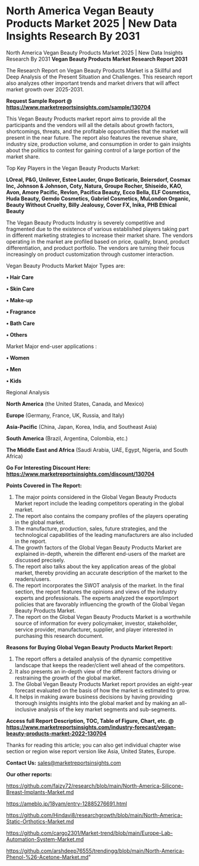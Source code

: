 # North America Vegan Beauty Products Market 2025 | New Data Insights Research By 2031
North America Vegan Beauty Products Market 2025 | New Data Insights Research By 2031
<strong>Vegan Beauty Products Market Research Report 2031</strong>

The Research Report on Vegan Beauty Products Market is a Skillful and Deep Analysis of the Present Situation and Challenges. This research report also analyzes other important trends and market drivers that will affect market growth over 2025-2031.

<strong>Request Sample Report @ <a href=https://www.marketreportsinsights.com/sample/130704>https://www.marketreportsinsights.com/sample/130704</a></strong>

This Vegan Beauty Products market report aims to provide all the participants and the vendors will all the details about growth factors, shortcomings, threats, and the profitable opportunities that the market will present in the near future. The report also features the revenue share, industry size, production volume, and consumption in order to gain insights about the politics to contest for gaining control of a large portion of the market share.

Top Key Players in the Vegan Beauty Products Market:

<strong>LOreal, P&G, Unilever, Estee Lauder, Grupo Boticario, Beiersdorf, Cosmax Inc, Johnson & Johnson, Coty, Natura, Groupe Rocher, Shiseido, KAO, Avon, Amore Pacific, Revlon, Pacifica Beauty, Ecco Bella, ELF Cosmetics, Huda Beauty, Gemdo Cosmetics, Gabriel Cosmetics, MuLondon Organic, Beauty Without Cruelty, Billy Jealousy, Cover FX, Inika, PHB Ethical Beauty</strong>

The Vegan Beauty Products Industry is severely competitive and fragmented due to the existence of various established players taking part in different marketing strategies to increase their market share. The vendors operating in the market are profiled based on price, quality, brand, product differentiation, and product portfolio. The vendors are turning their focus increasingly on product customization through customer interaction.

Vegan Beauty Products Market Major Types are:

<strong>• Hair Care

• Skin Care

• Make-up

• Fragrance

• Bath Care

• Others</strong>

Market Major end-user applications :

<strong>• Women

• Men

• Kids</strong>

Regional Analysis

</u><strong><b>North America</b></strong> (the United States, Canada, and Mexico)

<strong><b>Europe </b></strong>(Germany, France, UK, Russia, and Italy)

<strong><b>Asia-Pacific</b></strong> (China, Japan, Korea, India, and Southeast Asia)

<strong><b>South America</b></strong> (Brazil, Argentina, Colombia, etc.)

<strong><b>The Middle East and Africa</b></strong> (Saudi Arabia, UAE, Egypt, Nigeria, and South Africa)

<strong>Go For Interesting Discount Here: <a href=https://www.marketreportsinsights.com/discount/130704>https://www.marketreportsinsights.com/discount/130704</a></strong>

<strong>Points Covered in The Report:</strong>
<ol>
  <li>The major points considered in the Global Vegan Beauty Products Market report include the leading competitors operating in the global market.</li>
  <li>The report also contains the company profiles of the players operating in the global market.</li>
  <li>The manufacture, production, sales, future strategies, and the technological capabilities of the leading manufacturers are also included in the report.</li>
  <li>The growth factors of the Global Vegan Beauty Products Market are explained in-depth, wherein the different end-users of the market are discussed precisely.</li>
  <li>The report also talks about the key application areas of the global market, thereby providing an accurate description of the market to the readers/users.</li>
  <li>The report incorporates the SWOT analysis of the market. In the final section, the report features the opinions and views of the industry experts and professionals. The experts analyzed the export/import policies that are favorably influencing the growth of the Global Vegan Beauty Products Market.</li>
  <li>The report on the Global Vegan Beauty Products Market is a worthwhile source of information for every policymaker, investor, stakeholder, service provider, manufacturer, supplier, and player interested in purchasing this research document.</li>
</ol>
<strong>Reasons for Buying Global Vegan Beauty Products Market Report:</strong>

<ol>
  <li>The report offers a detailed analysis of the dynamic competitive landscape that keeps the reader/client well ahead of the competitors.</li>
  <li>It also presents an in-depth view of the different factors driving or restraining the growth of the global market.</li>
  <li>The Global Vegan Beauty Products Market report provides an eight-year forecast evaluated on the basis of how the market is estimated to grow.</li>
  <li>It helps in making aware business decisions by having providing thorough insights insights into the global market and by making an all-inclusive analysis of the key market segments and sub-segments.</li>
</ol>
<strong>Access full Report Description, TOC, Table of Figure, Chart, etc. @ <a href=https://www.marketreportsinsights.com/industry-forecast/vegan-beauty-products-market-2022-130704>https://www.marketreportsinsights.com/industry-forecast/vegan-beauty-products-market-2022-130704</a></strong>


Thanks for reading this article; you can also get individual chapter wise section or region wise report version like Asia, United States, Europe.

<strong>Contact Us:</strong>
sales@marketreportsinsights.com

<strong>Our other reports:</strong>

<a href=https://github.com/faizy72/research/blob/main/North-America-Silicone-Breast-Implants-Market.md>https://github.com/faizy72/research/blob/main/North-America-Silicone-Breast-Implants-Market.md</a>

<a href=https://ameblo.jp/18yam/entry-12885276691.html>https://ameblo.jp/18yam/entry-12885276691.html</a>

<a href=https://github.com/Hindavi8/researchgrowth/blob/main/North-America-Static-Orthotics-Market.md>https://github.com/Hindavi8/researchgrowth/blob/main/North-America-Static-Orthotics-Market.md</a>

<a href=https://github.com/cargo2301/Market-trend/blob/main/Europe-Lab-Automation-System-Market.md>https://github.com/cargo2301/Market-trend/blob/main/Europe-Lab-Automation-System-Market.md</a>

<a href=https://github.com/arshdeep76555/trendingg/blob/main/North-America-Phenol-%26-Acetone-Market.md>https://github.com/arshdeep76555/trendingg/blob/main/North-America-Phenol-%26-Acetone-Market.md</a>"
